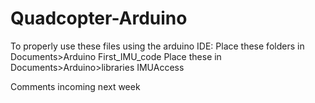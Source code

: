 Quadcopter-Arduino
===================
To properly use these files using the arduino IDE:
Place these folders in Documents>Arduino
	First_IMU_code
Place these in Documents>Arduino>libraries
	IMUAccess


Comments incoming next week